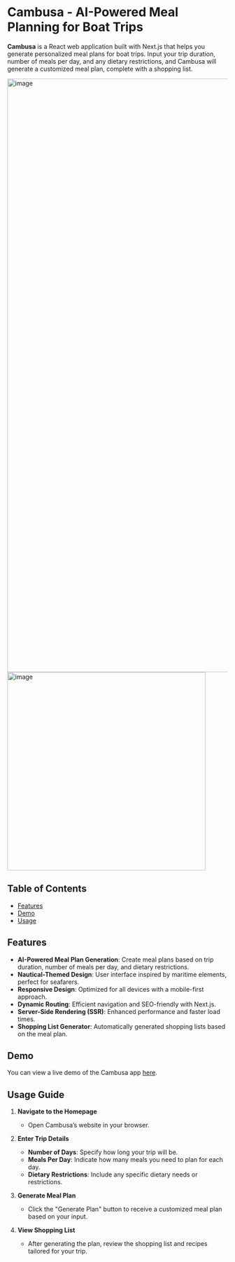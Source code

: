 # Cambusa - AI-Powered Meal Planning for Boat Trips

**Cambusa** is a React web application built with Next.js that helps you generate personalized meal plans for boat trips. Input your trip duration, number of meals per day, and any dietary restrictions, and Cambusa will generate a customized meal plan, complete with a shopping list.


<img width="1356" alt="image" src="https://github.com/user-attachments/assets/5fd96299-6adc-42c7-8ca4-136b315bbcbb">

<img width="453" alt="image" src="https://github.com/user-attachments/assets/390b31cd-3e65-4240-a952-10be0e275c7a">


## Table of Contents

- [Features](#features)
- [Demo](#demo)
- [Usage](#usage)

## Features

- **AI-Powered Meal Plan Generation**: Create meal plans based on trip duration, number of meals per day, and dietary restrictions.
- **Nautical-Themed Design**: User interface inspired by maritime elements, perfect for seafarers.
- **Responsive Design**: Optimized for all devices with a mobile-first approach.
- **Dynamic Routing**: Efficient navigation and SEO-friendly with Next.js.
- **Server-Side Rendering (SSR)**: Enhanced performance and faster load times.
- **Shopping List Generator**: Automatically generated shopping lists based on the meal plan.

## Demo

You can view a live demo of the Cambusa app [here](https://cambusa-online.com).

## Usage Guide

1. **Navigate to the Homepage**
   - Open Cambusa’s website in your browser.

2. **Enter Trip Details**
   - **Number of Days**: Specify how long your trip will be.
   - **Meals Per Day**: Indicate how many meals you need to plan for each day.
   - **Dietary Restrictions**: Include any specific dietary needs or restrictions.

3. **Generate Meal Plan**
   - Click the "Generate Plan" button to receive a customized meal plan based on your input.

4. **View Shopping List**
   - After generating the plan, review the shopping list and recipes tailored for your trip.




